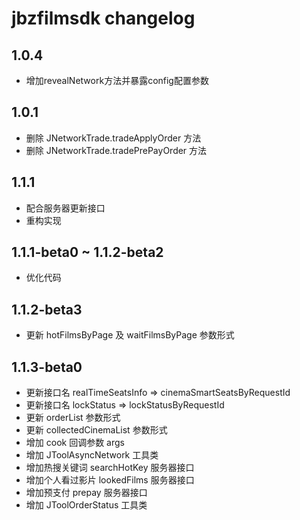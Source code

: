 # jbzfilmsdk changelog

## 1.0.4
  * 增加revealNetwork方法并暴露config配置参数

## 1.0.1
  * 删除 JNetworkTrade.tradeApplyOrder  方法
  * 删除 JNetworkTrade.tradePrePayOrder 方法
  
## 1.1.1
  * 配合服务器更新接口
  * 重构实现
  
## 1.1.1-beta0 ~ 1.1.2-beta2
  * 优化代码
  
## 1.1.2-beta3
  * 更新 hotFilmsByPage 及 waitFilmsByPage 参数形式
  

## 1.1.3-beta0
  * 更新接口名  realTimeSeatsInfo => cinemaSmartSeatsByRequestId
  * 更新接口名  lockStatus => lockStatusByRequestId
  * 更新 orderList 参数形式
  * 更新 collectedCinemaList 参数形式
  * 增加 cook 回调参数 args
  * 增加 JToolAsyncNetwork 工具类
  * 增加热搜关键词 searchHotKey 服务器接口
  * 增加个人看过影片 lookedFilms 服务器接口
  * 增加预支付 prepay 服务器接口
  * 增加 JToolOrderStatus 工具类
